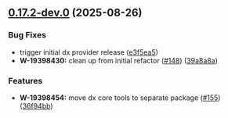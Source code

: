 ## [0.17.2-dev.0](https://github.com/salesforcecli/mcp/compare/0.17.1...0.17.2-dev.0) (2025-08-26)


### Bug Fixes

* trigger initial dx provider release ([e3f5ea5](https://github.com/salesforcecli/mcp/commit/e3f5ea51e9e029cda72648fa9628693035e55128))
* **W-19398430:** clean up from initial refactor ([#148](https://github.com/salesforcecli/mcp/issues/148)) ([39a8a8a](https://github.com/salesforcecli/mcp/commit/39a8a8af9519529281acb1ee5b49ad4fd3f0229c))


### Features

* **W-19398454:** move dx core tools to separate package ([#155](https://github.com/salesforcecli/mcp/issues/155)) ([36f94bb](https://github.com/salesforcecli/mcp/commit/36f94bb97e0ba4de8aeba700ff947d03eb865bc0))



